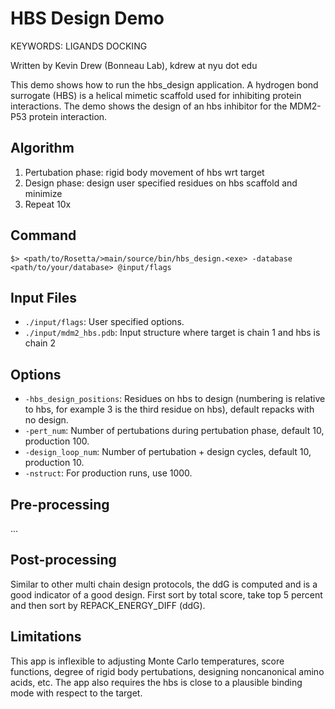 HBS Design Demo
===============

KEYWORDS: LIGANDS DOCKING

Written by Kevin Drew (Bonneau Lab), kdrew at nyu dot edu

This demo shows how to run the hbs_design application.  A hydrogen bond 
surrogate (HBS) is a helical mimetic scaffold used for inhibiting protein 
interactions. The demo shows the design of an hbs inhibitor for the MDM2-P53 
protein interaction.

Algorithm
---------

1. Pertubation phase: rigid body movement of hbs wrt target
2. Design phase: design user specified residues on hbs scaffold and minimize
3. Repeat 10x

Command
-------

    $> <path/to/Rosetta/>main/source/bin/hbs_design.<exe> -database <path/to/your/database> @input/flags

Input Files
-----------

* `./input/flags`: User specified options.
* `./input/mdm2_hbs.pdb`: Input structure where target is chain 1 and hbs is 
  chain 2

Options
-------

* `-hbs_design_positions`: Residues on hbs to design (numbering is relative to 
  hbs, for example 3 is the third residue on hbs), default repacks with no 
  design.
* `-pert_num`: Number of pertubations during pertubation phase, default 10, 
  production 100.
* `-design_loop_num`: Number of pertubation + design cycles, default 10, 
  production 10.
* `-nstruct`: For production runs, use 1000.

Pre-processing
--------------

...

Post-processing
---------------

Similar to other multi chain design protocols, the ddG is computed and is a 
good indicator of a good design.  First sort by total score, take top 5 percent 
and then sort by REPACK_ENERGY_DIFF (ddG).

Limitations
-----------

This app is inflexible to adjusting Monte Carlo temperatures, score functions, 
degree of rigid body pertubations, designing noncanonical amino acids, etc. The 
app also requires the hbs is close to a plausible binding mode with respect to 
the target.

